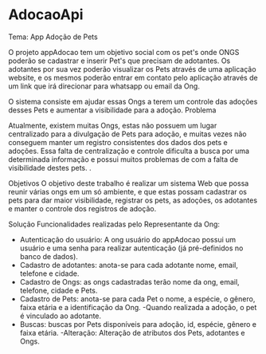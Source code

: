 # AdocaoApi

                                                              
Tema: App Adoção de Pets

O projeto appAdocao  tem um objetivo social com os pet's onde  ONGS poderão se cadastrar e inserir Pet's que precisam de adotantes. Os adotantes por sua vez poderão visualizar os Pets  através de uma aplicação website, e os mesmos poderão entrar em contato pelo aplicação através de um link que irá direcionar para whatsapp ou email da Ong.

O sistema consiste em ajudar essas Ongs a terem um controle das adoções desses Pets e aumentar a visibilidade para a adoção.
Problema

Atualmente, existem muitas Ongs, estas não possuem um lugar centralizado para a divulgação de Pets para adoção, e muitas vezes não conseguem manter um registro consistentes dos dados dos pets e adoções. Essa falta de centralização e controle dificulta a busca por uma determinada informação e possui muitos problemas de com a falta de visibilidade destes pets. .


Objetivos
O objetivo deste trabalho é realizar um sistema Web que possa reunir várias ongs em um só ambiente, e que estas possam cadastrar os pets para dar maior visibilidade, registrar os pets, as adoções, os adotantes e manter o controle dos  registros de adoção.


Solução
Funcionalidades realizadas pelo Representante da Ong:
- Autenticação do usuário: A ong usuário do appAdocao possui um
usuário e uma senha para realizar autenticação (já pré-definidos
no banco de dados).
- Cadastro de adotantes: anota-se para cada adotante nome, email, telefone e cidade.
- Cadastro de Ongs: as ongs cadastradas terão nome da ong, email, telefone, cidade e Pets.
- Cadastro de Pets: anota-se para cada Pet o nome, a espécie, o gênero, faixa etária e a identificação da Ong.
-Quando realizada a adoção, o pet é vinculado ao adotante.
- Buscas: buscas por Pets disponíveis para adoção, id, espécie, gênero e faixa etária.
-Alteração: Alteração de atributos dos Pets, adotantes e Ongs.
